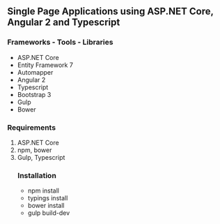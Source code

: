 <h2>Single Page Applications using ASP.NET Core, Angular 2 and Typescript</h2>
<h3>Frameworks - Tools - Libraries</h3>
<ul>
<li>ASP.NET Core</li>
<li>Entity Framework 7</li>
<li>Automapper</li>
<li>Angular 2</li>
<li>Typescript</li>
<li>Bootstrap 3</li>
<li>Gulp</li>
<li>Bower</li>
</ul>

<h3>Requirements</h3>
<ol>
<li>ASP.NET Core</li>
<li>npm, bower</li>
<li>Gulp, Typescript</li>

<h3>Installation</h3>
<ul>
<li>npm install</li>
<li>typings install</li>
<li>bower install</li>
<li>gulp build-dev</li>
</ul>
</li>
